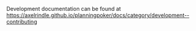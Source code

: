 Development documentation can be found at https://axelrindle.github.io/planningpoker/docs/category/development--contributing
